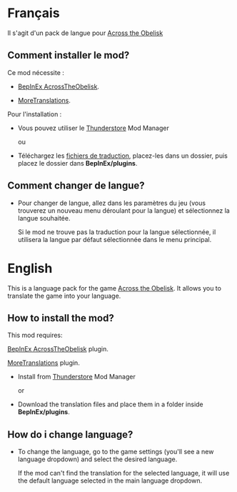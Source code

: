 # Français

Il s'agit d'un pack de langue pour [Across the Obelisk](https://store.steampowered.com/app/1385380/Across_the_Obelisk/)

## Comment installer le mod?

Ce mod nécessite :

- [BepInEx AcrossTheObelisk](https://across-the-obelisk.thunderstore.io/package/BepInEx/BepInExPack_AcrossTheObelisk/).

- [MoreTranslations](https://across-the-obelisk.thunderstore.io/package/DontTouchFranky/MoreTranslations/).

Pour l'installation :

- Vous pouvez utiliser le [Thunderstore](https://across-the-obelisk.thunderstore.io/) Mod Manager

    ou

- Téléchargez les [fichiers de traduction](https://github.com/Dolgren/AcrossTheObelisk_MoreTranslations_French/tree/main/MoreTranslations_French), placez-les dans un dossier, puis placez le dossier dans **BepInEx/plugins**.

## Comment changer de langue?

* Pour changer de langue, allez dans les paramètres du jeu (vous trouverez un nouveau menu déroulant pour la langue) et sélectionnez la langue souhaitée.

    Si le mod ne trouve pas la traduction pour la langue sélectionnée, il utilisera la langue par défaut sélectionnée dans le menu principal.


# English

This is a language pack for the game [Across the Obelisk](https://store.steampowered.com/app/1385380/Across_the_Obelisk/). It allows you to translate the game into your language.

## How to install the mod?

This mod requires:

[BepInEx AcrossTheObelisk](https://across-the-obelisk.thunderstore.io/package/BepInEx/BepInExPack_AcrossTheObelisk/) plugin.

[MoreTranslations](https://across-the-obelisk.thunderstore.io/package/DontTouchFranky/MoreTranslations/) plugin.

- Install from [Thunderstore](https://across-the-obelisk.thunderstore.io/) Mod Manager

    or

- Download the translation files and place them in a folder inside **BepInEx/plugins**.

## How do i change language?

* To change the language, go to the game settings (you'll see a new language dropdown) and select the desired language.

    If the mod can't find the translation for the selected language, it will use the default language selected in the main language dropdown.